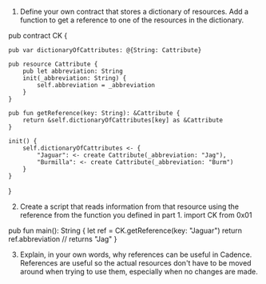 1. Define your own contract that stores a dictionary of resources. Add a function to get a reference to one of the resources in the dictionary.


pub contract CK {

    pub var dictionaryOfCattributes: @{String: Cattribute}

    pub resource Cattribute {
        pub let abbreviation: String
        init(_abbreviation: String) {
            self.abbreviation = _abbreviation
        }
    }

    pub fun getReference(key: String): &Cattribute {
        return &self.dictionaryOfCattributes[key] as &Cattribute
    }

    init() {
        self.dictionaryOfCattributes <- {
            "Jaguar": <- create Cattribute(_abbreviation: "Jag"), 
            "Burmilla": <- create Cattribute(_abbreviation: "Burm")
        }
    }
}

2. Create a script that reads information from that resource using the reference from the function you defined in part 1.
import CK from 0x01

pub fun main(): String {
  let ref = CK.getReference(key: "Jaguar")
  return ref.abbreviation // returns "Jag"
}

3. Explain, in your own words, why references can be useful in Cadence. References are useful so the actual resources don't have to be moved around when trying to use them, especially when no changes are made.

